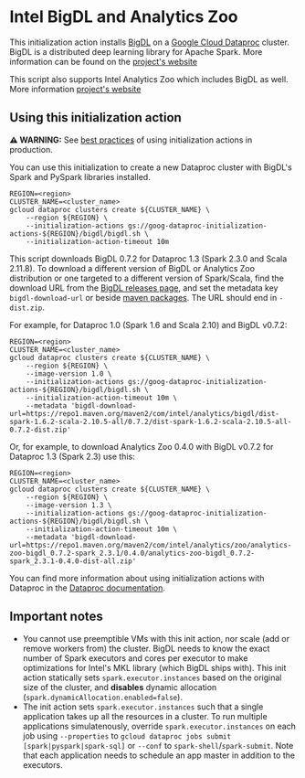 # Intel BigDL and Analytics Zoo

This initialization action installs [BigDL](https://github.com/intel-analytics/BigDL)
on a [Google Cloud Dataproc](https://cloud.google.com/dataproc) cluster.
BigDL is a distributed deep learning library for Apache Spark. More information can be found on the
[project's website](https://bigdl-project.github.io/)

This script also supports Intel Analytics Zoo which includes BigDL as well. 
More information [project's website](https://analytics-zoo.github.io) 

## Using this initialization action

**:warning: WARNING:** See [best practices](README.md#how-initialization-actions-are-used) of using initialization actions in production.

You can use this initialization to create a new Dataproc cluster with BigDL's Spark and PySpark libraries installed.

```
REGION=<region>
CLUSTER_NAME=<cluster_name>
gcloud dataproc clusters create ${CLUSTER_NAME} \
    --region ${REGION} \
    --initialization-actions gs://goog-dataproc-initialization-actions-${REGION}/bigdl/bigdl.sh \
    --initialization-action-timeout 10m
```

This script downloads BigDL 0.7.2 for Dataproc 1.3 (Spark 2.3.0 and Scala 2.11.8). 
To download a different version of BigDL or Analytics Zoo distribution 
or one targeted to a different version of Spark/Scala, 
find the download URL from the [BigDL releases page](https://bigdl-project.github.io/master/#release-download), and set the metadata key `bigdl-download-url` 
or beside [maven packages](https://repo1.maven.org/maven2/com/intel/analytics/). 
The URL should end in `-dist.zip`.

For example, for Dataproc 1.0 (Spark 1.6 and Scala 2.10) and BigDL v0.7.2:

```
REGION=<region>
CLUSTER_NAME=<cluster_name>
gcloud dataproc clusters create ${CLUSTER_NAME} \
    --region ${REGION} \
    --image-version 1.0 \
    --initialization-actions gs://goog-dataproc-initialization-actions-${REGION}/bigdl/bigdl.sh \
    --initialization-action-timeout 10m \
    --metadata 'bigdl-download-url=https://repo1.maven.org/maven2/com/intel/analytics/bigdl/dist-spark-1.6.2-scala-2.10.5-all/0.7.2/dist-spark-1.6.2-scala-2.10.5-all-0.7.2-dist.zip'
```

Or, for example, to download Analytics Zoo 0.4.0 with BigDL v0.7.2 for Dataproc 1.3 (Spark 2.3) use this:

```
REGION=<region>
CLUSTER_NAME=<cluster_name>
gcloud dataproc clusters create ${CLUSTER_NAME} \
    --region ${REGION} \
    --image-version 1.3 \
    --initialization-actions gs://goog-dataproc-initialization-actions-${REGION}/bigdl/bigdl.sh \
    --initialization-action-timeout 10m \
    --metadata 'bigdl-download-url=https://repo1.maven.org/maven2/com/intel/analytics/zoo/analytics-zoo-bigdl_0.7.2-spark_2.3.1/0.4.0/analytics-zoo-bigdl_0.7.2-spark_2.3.1-0.4.0-dist-all.zip'
```
 

You can find more information about using initialization actions with Dataproc in the [Dataproc documentation](https://cloud.google.com/dataproc/init-actions).

## Important notes

* You cannot use preemptible VMs with this init action, nor scale (add or remove workers from) the cluster. BigDL needs to know the exact number of Spark executors and cores per executor to make optimizations for Intel's MKL library (which BigDL ships with). This init action statically sets `spark.executor.instances` based on the original size of the cluster, and **disables** dynamic allocation (`spark.dynamicAllocation.enabled=false`).
* The init action sets `spark.executor.instances` such that a single application takes up all the resources in a cluster. To run multiple applications simulatenously, override `spark.executor.instances` on each job using `--properties` to `gcloud dataproc jobs submit [spark|pyspark|spark-sql]` or `--conf` to `spark-shell`/`spark-submit`. Note that each application needs to schedule an app master in addition to the executors.
